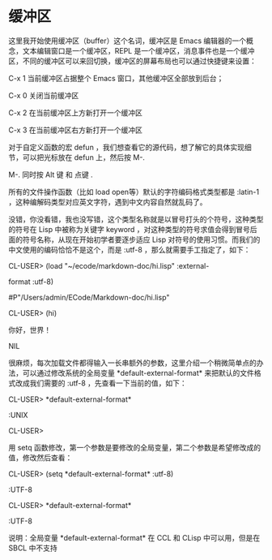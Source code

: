 # 缓冲区

这里我开始使用缓冲区（buffer）这个名词，缓冲区是 Emacs 编辑器的一个概念，文本编辑窗口是一个缓冲区，REPL 是一个缓冲区，消息事件也是一个缓冲区，不同的缓冲区可以来回切换，缓冲区的屏幕布局也可以通过快捷键来设置：

C-x 1 当前缓冲区占据整个 Emacs 窗口，其他缓冲区全部放到后台；

C-x 0 关闭当前缓冲区

C-x 2 在当前缓冲区上方新打开一个缓冲区

C-x 3 在当前缓冲区右方新打开一个缓冲区

对于自定义函数的宏 defun ，我们想查看它的源代码，想了解它的具体实现细节，可以把光标放在 defun 上，然后按 M-.

M-.     同时按 Alt 键 和 点键 .

所有的文件操作函数（比如 load open等）默认的字符编码格式类型都是 :latin-1 ，这种编解码类型对应英文字符，遇到中文内容自然就乱码了。

没错，你没看错，我也没写错，这个类型名称就是以冒号打头的个符号，这种类型的符号在 Lisp 中被称为关键字 keyword ，对这种类型的符号求值会得到冒号后面的符号名称，从现在开始初学者要逐步适应 Lisp 对符号的使用习惯。而我们的中文使用的编码恰恰不是这个，而是 :utf-8 ，那么就需要手工指定了，如下：

CL-USER&gt; \(load "~/ecode/markdown-doc/hi.lisp" :external-

format :utf-8\)

\#P"/Users/admin/ECode/Markdown-doc/hi.lisp"

CL-USER&gt; \(hi\)

你好，世界！

NIL

很麻烦，每次加载文件都得输入一长串额外的参数，这里介绍一个稍微简单点的办法，可以通过修改系统的全局变量 \*default-external-format\* 来把默认的文件格式改成我们需要的 :utf-8 ，先查看一下当前的值，如下：

CL-USER&gt; \*default-external-format\*

:UNIX

CL-USER&gt;

用 setq 函数修改，第一个参数是要修改的全局变量，第二个参数是希望修改成的值，修改然后查看：

CL-USER&gt; \(setq \*default-external-format\* :utf-8\)

:UTF-8

CL-USER&gt; \*default-external-format\*

:UTF-8

说明：全局变量 \*default-external-format\* 在 CCL 和 CLisp 中可以用，但是在 SBCL 中不支持

